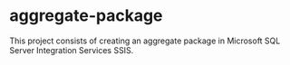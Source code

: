 # aggregate-package
This project consists of creating an aggregate package in Microsoft SQL Server Integration Services SSIS.
